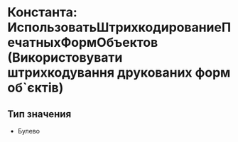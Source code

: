 ﻿# Константа: ИспользоватьШтрихкодированиеПечатныхФормОбъектов (Використовувати штрихкодування друкованих форм об`єктів)

## Тип значения

- Булево


